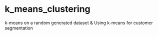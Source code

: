 # k_means_clustering
k-means on a random generated dataset &amp; Using k-means for customer segmentation
